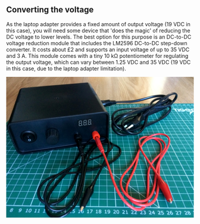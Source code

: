 ## Converting the voltage

As the laptop adapter provides a fixed amount of output voltage (19 VDC in this case), you will need some device that 'does the magic' of reducing the DC voltage to lower levels. The best option for this purpose is an DC-to-DC voltage reduction module that includes the LM2596 DC-to-DC step-down converter. It costs about £2 and supports an input voltage of up to 35 VDC and 3 A. This module comes with a tiny 10 kΩ potentiometer for regulating the output voltage, which can vary between 1.25 VDC and 35 VDC (19 VDC in this case, due to the laptop adapter limitation).

![the complete adaptor](images/step1.JPG)
